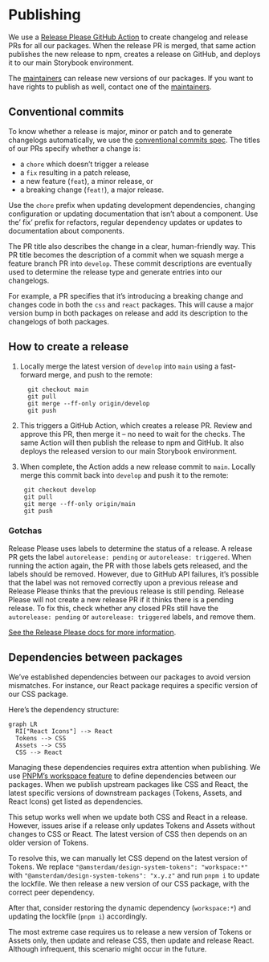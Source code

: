 <!-- @license CC0-1.0 -->

# Publishing

We use a [Release Please GitHub Action](https://github.com/googleapis/release-please-action) to create changelog and release PRs for all our packages.
When the release PR is merged, that same action publishes the new release to npm, creates a release on GitHub, and deploys it to our main Storybook environment.

The [maintainers](./documentation/maintainers.md) can release new versions of our packages.
If you want to have rights to publish as well, contact one of the [maintainers](./maintainers.md).

## Conventional commits

To know whether a release is major, minor or patch and to generate changelogs automatically, we use the [conventional commits spec](https://www.conventionalcommits.org/en/v1.0.0/).
The titles of our PRs specify whether a change is:

- a `chore` which doesn’t trigger a release
- a `fix` resulting in a patch release,
- a new feature (`feat`), a minor release, or
- a breaking change (`feat!`), a major release.

Use the `chore` prefix when updating development dependencies, changing configuration or updating documentation that isn’t about a component.
Use the’ fix’ prefix for refactors, regular dependency updates or updates to documentation about components.

The PR title also describes the change in a clear, human-friendly way.
This PR title becomes the description of a commit when we squash merge a feature branch PR into `develop`.
These commit descriptions are eventually used to determine the release type and generate entries into our changelogs.

For example, a PR specifies that it’s introducing a breaking change and changes code in both the `css` and `react` packages.
This will cause a major version bump in both packages on release and add its description to the changelogs of both packages.

## How to create a release

1. Locally merge the latest version of `develop` into `main` using a fast-forward merge, and push to the remote:

   ```shell
     git checkout main
     git pull
     git merge --ff-only origin/develop
     git push
   ```

2. This triggers a GitHub Action, which creates a release PR.
   Review and approve this PR, then merge it – no need to wait for the checks.
   The same Action will then publish the release to npm and GitHub.
   It also deploys the released version to our main Storybook environment.
3. When complete, the Action adds a new release commit to `main`.
   Locally merge this commit back into `develop` and push it to the remote:

   ```shell
    git checkout develop
    git pull
    git merge --ff-only origin/main
    git push
   ```

### Gotchas

Release Please uses labels to determine the status of a release.
A release PR gets the label `autorelease: pending` or `autorelease: triggered`.
When running the action again, the PR with those labels gets released, and the labels should be removed.
However, due to GitHub API failures, it’s possible that the label was not removed correctly upon a previous release and Release Please thinks that the previous release is still pending.
Release Please will not create a new release PR if it thinks there is a pending release.
To fix this, check whether any closed PRs still have the `autorelease: pending` or `autorelease: triggered` labels, and remove them.

[See the Release Please docs for more information](https://github.com/googleapis/release-please?tab=readme-ov-file#release-please-bot-does-not-create-a-release-pr-why).

## Dependencies between packages

We’ve established dependencies between our packages to avoid version mismatches.
For instance, our React package requires a specific version of our CSS package.

Here’s the dependency structure:

```mermaid
graph LR
  RI["React Icons"] --> React
  Tokens --> CSS
  Assets --> CSS
  CSS --> React
```

Managing these dependencies requires extra attention when publishing.
We use [PNPM’s workspace feature](https://pnpm.io/workspaces#publishing-workspace-packages) to define dependencies between our packages.
When we publish upstream packages like CSS and React, the latest specific versions of downstream packages (Tokens, Assets, and React Icons) get listed as dependencies.

This setup works well when we update both CSS and React in a release.
However, issues arise if a release only updates Tokens and Assets without changes to CSS or React.
The latest version of CSS then depends on an older version of Tokens.

To resolve this, we can manually let CSS depend on the latest version of Tokens.
We replace `"@amsterdam/design-system-tokens": "workspace:*"` with `"@amsterdam/design-system-tokens": "x.y.z"` and run `pnpm i` to update the lockfile.
We then release a new version of our CSS package, with the correct peer dependency.

After that, consider restoring the dynamic dependency (`workspace:*`) and updating the lockfile (`pnpm i`) accordingly.

The most extreme case requires us to release a new version of Tokens or Assets only, then update and release CSS, then update and release React.
Although infrequent, this scenario might occur in the future.
